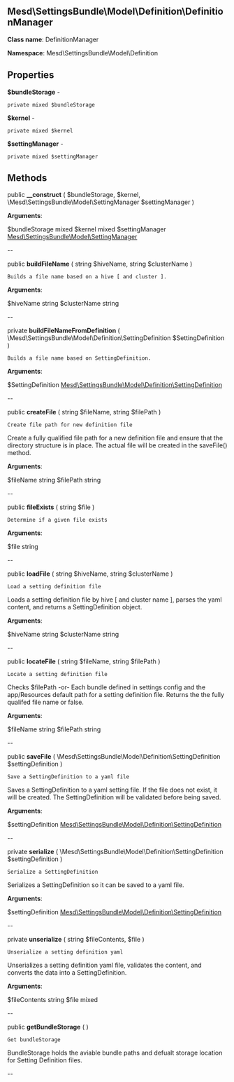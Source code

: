 Mesd\SettingsBundle\Model\Definition\DefinitionManager
---------------

    

    


**Class name**: DefinitionManager

**Namespace**: Mesd\SettingsBundle\Model\Definition









Properties
----------


**$bundleStorage** - 



    private mixed $bundleStorage






**$kernel** - 



    private mixed $kernel






**$settingManager** - 



    private mixed $settingManager






Methods
-------


public **__construct** ( $bundleStorage, $kernel, \Mesd\SettingsBundle\Model\SettingManager $settingManager )


    








**Arguments**:

$bundleStorage mixed 
$kernel mixed 
$settingManager [Mesd\SettingsBundle\Model\SettingManager](Mesd-SettingsBundle-Model-SettingManager.md) 


--


public **buildFileName** ( string $hiveName, string $clusterName )


    Builds a file name based on a hive [ and cluster ].








**Arguments**:

$hiveName string 
$clusterName string 


--


private **buildFileNameFromDefinition** ( \Mesd\SettingsBundle\Model\Definition\SettingDefinition $SettingDefinition )


    Builds a file name based on SettingDefinition.








**Arguments**:

$SettingDefinition [Mesd\SettingsBundle\Model\Definition\SettingDefinition](Mesd-SettingsBundle-Model-Definition-SettingDefinition.md) 


--


public **createFile** ( string $fileName, string $filePath )


    Create file path for new definition file

Create a fully qualified file path for a new definition file
and ensure that the directory structure is in place. The actual
file will be created in the saveFile() method.






**Arguments**:

$fileName string 
$filePath string 


--


public **fileExists** ( string $file )


    Determine if a given file exists








**Arguments**:

$file string 


--


public **loadFile** ( string $hiveName, string $clusterName )


    Load a setting definition file

Loads a setting definition file by hive [ and cluster name ],
parses the yaml content, and returns a SettingDefinition object.






**Arguments**:

$hiveName string 
$clusterName string 


--


public **locateFile** ( string $fileName, string $filePath )


    Locate a setting definition file

Checks $filePath
  -or-
Each bundle defined in settings config and the app/Resources
default path for a setting definition file. Returns the the
fully qualifed file name or false.






**Arguments**:

$fileName string 
$filePath string 


--


public **saveFile** ( \Mesd\SettingsBundle\Model\Definition\SettingDefinition $settingDefinition )


    Save a SettingDefinition to a yaml file

Saves a SettingDefinition to a yaml setting file. If the file
does not exist, it will be created. The SettingDefinition
will be validated before being saved.






**Arguments**:

$settingDefinition [Mesd\SettingsBundle\Model\Definition\SettingDefinition](Mesd-SettingsBundle-Model-Definition-SettingDefinition.md) 


--


private **serialize** ( \Mesd\SettingsBundle\Model\Definition\SettingDefinition $settingDefinition )


    Serialize a SettingDefinition

Serializes a SettingDefinition so it can be saved to
a yaml file.






**Arguments**:

$settingDefinition [Mesd\SettingsBundle\Model\Definition\SettingDefinition](Mesd-SettingsBundle-Model-Definition-SettingDefinition.md) 


--


private **unserialize** ( string $fileContents, $file )


    Unserialize a setting definition yaml

Unserializes a setting definition yaml file, validates the
content, and converts the data into a SettingDefinition.






**Arguments**:

$fileContents string 
$file mixed 


--


public **getBundleStorage** (  )


    Get bundleStorage

BundleStorage holds the aviable bundle paths and defualt
storage location for Setting Definition files.







--

